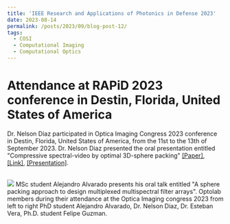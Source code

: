```yaml
---
title: 'IEEE Research and Applications of Photonics in Defense 2023'
date: 2023-08-14
permalink: /posts/2023/09/blog-post-12/
tags:
  - COSI
  - Computational Imaging
  - Computational Optics
---
```


Attendance at RAPiD 2023 conference in Destin, Florida, United States of America
======

Dr. Nelson Diaz participated in Optica Imaging Congress 2023 conference in Destin, Florida, United States of America, from the 11st to the 13th of September 2023. Dr. Nelson Diaz presented the oral presentation entitled "Compressive spectral-video by optimal 3D-sphere packing" [[Paper]](https://nelson10.github.io/files/Conference12.pdf), [[Link]](https://opg.optica.org/abstract.cfm?uri=COSI-2022-CTh4C.1), [[Presentation]](https://nelson10.github.io/files/Presentation_COSI_2022.pdf).

<br/><img src='/images/cosi2022.png'>
MSc student Alejandro Alvarado presents his oral talk entitled "A sphere packing approach to design multiplexed multispectral filter arrays". Optolab members during their attendance at the Optica Imaging congress 2023 from left to right PhD student Alejandro Alvarado, Dr. Nelson Diaz, Dr. Esteban Vera, Ph.D. student Felipe Guzman.
